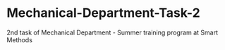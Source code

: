 # Mechanical-Department-Task-2
2nd task of Mechanical Department - Summer training program at Smart Methods
